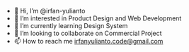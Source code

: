 - 👋 Hi, I’m @irfan-yulianto
- 👀 I’m interested in Product Design and Web Development
- 🌱 I’m currently learning Design System
- 💞️ I’m looking to collaborate on Commercial Project
- 📫 How to reach me irfanyulianto.code@gmail.com

<!---
irfan-yulianto/irfan-yulianto is a ✨ special ✨ repository because its `README.md` (this file) appears on your GitHub profile.
You can click the Preview link to take a look at your changes.
--->
